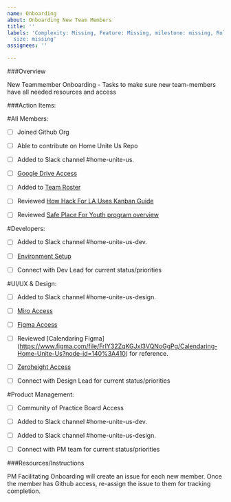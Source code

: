 ```yaml
---
name: Onboarding
about: Onboarding New Team Members
title: ''
labels: 'Complexity: Missing, Feature: Missing, milestone: missing, Role: missing,
  size: missing'
assignees: ''

---
```


###Overview

New Teammember Onboarding - Tasks to make sure new team-members have all needed resources and access

###Action Items:

#All Members:

- [ ] Joined Github Org

- [ ] Able to contribute on Home Unite Us Repo

- [ ] Added to Slack channel #home-unite-us.

- [ ] [Google Drive Access](https://drive.google.com/drive/u/0/folders/1ahxiD9rIsBtx0yAPlPcPaGw8zGrfHHm9)

- [ ] Added to [Team Roster](https://docs.google.com/spreadsheets/d/1Qp0iLv5Bvafip9y8gu9AUy2d5800916ybJ4_YElmyYM/edit#gid=1806338047)

- [ ] Reviewed [How Hack For LA Uses Kanban Guide](https://docs.google.com/document/d/11Fe7mNdmPBP5bD_yLJ1C0_I1TmoK47AuHHrdhdDyWCs/edit?usp=sharing)

- [ ] Reviewed [Safe Place For Youth program overview](https://www.safeplaceforyouth.org/housing)

#Developers:

- [ ] Added to Slack channel #home-unite-us-dev.

- [ ] [Environment Setup](https://github.com/hackforla/HomeUniteUs#readme)

- [ ] Connect with Dev Lead for current status/priorities

#UI/UX & Design:

- [ ] Added to Slack channel #home-unite-us-design.

- [ ] [Miro Access](https://miro.com/app/board/o9J_lSssM10=/)

- [ ] [Figma Access](https://www.figma.com/file/BNWqZk8SHKbtN1nw8BB7VM/Current-HUU-Everything-Figma?node-id=0%3A1)

- [ ] Reviewed [Calendaring Figma] (https://www.figma.com/file/FrIY32ZqKGJxl3VQNoGgPg/Calendaring-Home-Unite-Us?node-id=140%3A410) for reference.

- [ ] [Zeroheight Access](https://huu.zeroheight.com/login)

- [ ] Connect with Design Lead for current status/priorities

#Product Management:

- [ ] Community of Practice Board Access

- [ ] Added to Slack channel #home-unite-us-dev.

- [ ] Added to Slack channel #home-unite-us-design.

- [ ] Connect with PM team for current status/priorities

###Resources/Instructions

PM Facilitating Onboarding will create an issue for each new member. Once the member has Github access, re-assign the issue to them for tracking completion.
